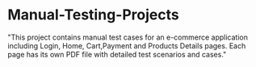 # Manual-Testing-Projects
"This project contains manual test cases for an e-commerce application including Login, Home, Cart,Payment and Products Details  pages. Each page has its own PDF file with detailed test scenarios and cases."
